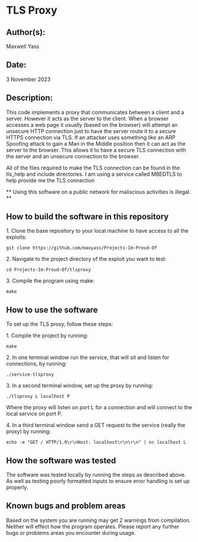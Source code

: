 # TLS Proxy

## Author(s):

Maxwell Yass

## Date:

3 November 2023

## Description:

This code implements a proxy that communicates between a client and a server. However it acts as the server to the client. When a browser accesses a web page it usually (based on the browser) will attempt an unsecure HTTP connection just to have the server route it to a secure HTTPS connection via TLS. If an attacker uses something like an ARP Spoofing attack to gain a Man in the Middle position then it can act as the server to the browser. This allows it to have a secure TLS connection with the server and an unsecure connection to the browser. 

All of the files required to make the TLS connection can be found in the tls_help and include directories. I am using a service called MBEDTLS to help provide me the TLS connection

** Using this software on a public network for maliscious activities is illegal. **

## How to build the software in this repository

1\. Clone the base repository to your local machine to have access to all the exploits:
	
	git clone https://github.com/maxyass/Projects-Im-Proud-Of

2\. Navigate to the project directory of the exploit you want to test:
	
	cd Projects-Im-Proud-Of/tlsproxy

3\. Compile the program using make:
	
	make

## How to use the software

To set up the TLS proxy, follow these steps:

1\. Compile the project by running:

	make

2\. In one terminal window run the service, that will sit and listen for connections, by running:

	./service-tlsproxy


3\. In a second terminal window, set up the proxy by running:

	./tlsproxy L localhost P

Where the proxy will listen on port L for a connection and will connect to the local service on port P.

4\. In a third terminal window send a GET request to the service (really the proxy) by running:

	echo -e "GET / HTTP/1.0\r\nHost: localhost\r\n\r\n" | nc localhost L


## How the software was tested

The software was tested locally by running the steps as described above. As well as testing poorly formatted inputs to ensure error handling is set up properly. 

## Known bugs and problem areas

Based on the system you are running may get 2 warnings from compilation. Neither will effect how the program operates.
Please report any further bugs or problems areas you encounter during usage.
